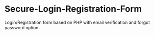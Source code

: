 # Secure-Login-Registration-Form
Login/Registration form based on PHP with email verification and forgot password option.



